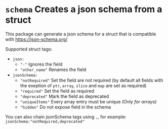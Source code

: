 # `schema` Creates a json schema from a struct

This package can generate a json schema for a struct that is compatible with https://json-schema.org/

Supported struct tags:

- `json:`
  - `"-"` Ignores the field
  - `"other_name"` Renames the field
- `jsonSchema:`
  - `"notRequired"` Set the field are not required (by default all fields with the exeption of `ptr`, `array`, `slice` and `map` are set as required)
  - `"required"` Set the field as required
  - `"deprecated"` Mark the field as deprecated
  - `"uniqueItems"` Every array entry must be unique _(Only for arrays)_
  - `"hidden"` Do not expose field in the schema

You can also chain jsonSchema tags using `,`, for example: `jsonSchema:"notRequired,deprecated"`
